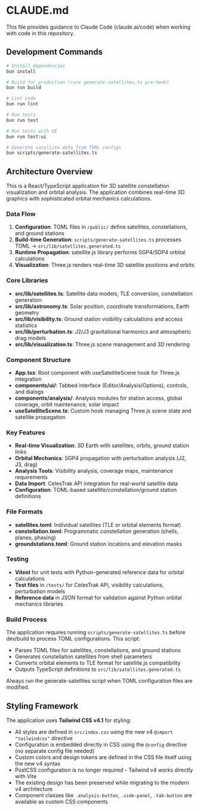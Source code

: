 # CLAUDE.md

This file provides guidance to Claude Code (claude.ai/code) when working with code in this repository.

## Development Commands

```bash
# Install dependencies
bun install

# Build for production (runs generate-satellites.ts pre-hook)
bun run build

# Lint code
bun run lint

# Run tests
bun run test

# Run tests with UI
bun run test:ui

# Generate satellite data from TOML configs
bun scripts/generate-satellites.ts
```

## Architecture Overview

This is a React/TypeScript application for 3D satellite constellation visualization and orbital analysis. The application combines real-time 3D graphics with sophisticated orbital mechanics calculations.

### Data Flow
1. **Configuration**: TOML files in `/public/` define satellites, constellations, and ground stations
2. **Build-time Generation**: `scripts/generate-satellites.ts` processes TOML → `src/lib/satellites.generated.ts`
3. **Runtime Propagation**: satellite.js library performs SGP4/SDP4 orbital calculations
4. **Visualization**: Three.js renders real-time 3D satellite positions and orbits

### Core Libraries
- **src/lib/satellites.ts**: Satellite data models, TLE conversion, constellation generation
- **src/lib/astronomy.ts**: Solar position, coordinate transformations, Earth geometry
- **src/lib/visibility.ts**: Ground station visibility calculations and access statistics
- **src/lib/perturbation.ts**: J2/J3 gravitational harmonics and atmospheric drag models
- **src/lib/visualization.ts**: Three.js scene management and 3D rendering

### Component Structure
- **App.tsx**: Root component with useSatelliteScene hook for Three.js integration
- **components/ui/**: Tabbed interface (Editor/Analysis/Options), controls, and dialogs
- **components/analysis/**: Analysis modules for station access, global coverage, orbit maintenance, solar impact
- **useSatelliteScene.ts**: Custom hook managing Three.js scene state and satellite propagation

### Key Features
- **Real-time Visualization**: 3D Earth with satellites, orbits, ground station links
- **Orbital Mechanics**: SGP4 propagation with perturbation analysis (J2, J3, drag)
- **Analysis Tools**: Visibility analysis, coverage maps, maintenance requirements
- **Data Import**: CelesTrak API integration for real-world satellite data
- **Configuration**: TOML-based satellite/constellation/ground station definitions

### File Formats
- **satellites.toml**: Individual satellites (TLE or orbital elements format)
- **constellation.toml**: Programmatic constellation generation (shells, planes, phasing)
- **groundstations.toml**: Ground station locations and elevation masks

### Testing
- **Vitest** for unit tests with Python-generated reference data for orbital calculations
- **Test files** in `/tests/` for CelesTrak API, visibility calculations, perturbation models
- **Reference data** in JSON format for validation against Python orbital mechanics libraries

### Build Process
The application requires running `scripts/generate-satellites.ts` before dev/build to process TOML configurations. This script:
- Parses TOML files for satellites, constellations, and ground stations
- Generates constellation satellites from shell parameters
- Converts orbital elements to TLE format for satellite.js compatibility
- Outputs TypeScript definitions to `src/lib/satellites.generated.ts`

Always run the generate-satellites script when TOML configuration files are modified.

## Styling Framework

The application uses **Tailwind CSS v4.1** for styling:
- All styles are defined in `src/index.css` using the new v4 `@import "tailwindcss"` directive
- Configuration is embedded directly in CSS using the `@config` directive (no separate config file needed)
- Custom colors and design tokens are defined in the CSS file itself using the new v4 syntax
- PostCSS configuration is no longer required - Tailwind v4 works directly with Vite
- The existing design has been preserved while migrating to the modern v4 architecture
- Component classes like `.analysis-button`, `.side-panel`, `.tab-button` are available as custom CSS components